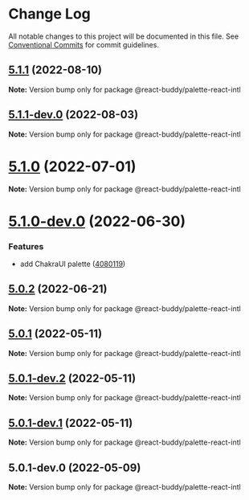 # Change Log

All notable changes to this project will be documented in this file.
See [Conventional Commits](https://conventionalcommits.org) for commit guidelines.

## [5.1.1](https://github.com/react-buddy/ide-toolbox/tree/master/packages/palette-react-intl/compare/@react-buddy/palette-react-intl@5.1.1-dev.0...@react-buddy/palette-react-intl@5.1.1) (2022-08-10)

**Note:** Version bump only for package @react-buddy/palette-react-intl





## [5.1.1-dev.0](https://github.com/react-buddy/ide-toolbox/tree/master/packages/palette-react-intl/compare/@react-buddy/palette-react-intl@5.1.0...@react-buddy/palette-react-intl@5.1.1-dev.0) (2022-08-03)

**Note:** Version bump only for package @react-buddy/palette-react-intl





# [5.1.0](https://github.com/react-buddy/ide-toolbox/tree/master/packages/palette-react-intl/compare/@react-buddy/palette-react-intl@5.1.0-dev.0...@react-buddy/palette-react-intl@5.1.0) (2022-07-01)

**Note:** Version bump only for package @react-buddy/palette-react-intl





# [5.1.0-dev.0](https://github.com/react-buddy/ide-toolbox/tree/master/packages/palette-react-intl/compare/@react-buddy/palette-react-intl@5.0.2...@react-buddy/palette-react-intl@5.1.0-dev.0) (2022-06-30)


### Features

* add ChakraUI palette ([4080119](https://github.com/react-buddy/ide-toolbox/tree/master/packages/palette-react-intl/commit/40801193d4420f0fd4e05431be8445c1e8ce264c))





## [5.0.2](https://github.com/react-buddy/ide-toolbox/tree/master/packages/palette-react-intl/compare/@react-buddy/palette-react-intl@5.0.1...@react-buddy/palette-react-intl@5.0.2) (2022-06-21)

**Note:** Version bump only for package @react-buddy/palette-react-intl





## [5.0.1](https://github.com/react-buddy/ide-toolbox/tree/master/packages/palette-react-intl/compare/@react-buddy/palette-react-intl@5.0.1-dev.2...@react-buddy/palette-react-intl@5.0.1) (2022-05-11)

**Note:** Version bump only for package @react-buddy/palette-react-intl





## [5.0.1-dev.2](https://github.com/react-buddy/ide-toolbox/tree/master/packages/palette-react-intl/compare/@react-buddy/palette-react-intl@5.0.1-dev.1...@react-buddy/palette-react-intl@5.0.1-dev.2) (2022-05-11)

**Note:** Version bump only for package @react-buddy/palette-react-intl





## [5.0.1-dev.1](https://github.com/react-buddy/ide-toolbox/tree/master/packages/palette-react-intl/compare/@react-buddy/palette-react-intl@5.0.1-dev.0...@react-buddy/palette-react-intl@5.0.1-dev.1) (2022-05-11)

**Note:** Version bump only for package @react-buddy/palette-react-intl





## 5.0.1-dev.0 (2022-05-09)

**Note:** Version bump only for package @react-buddy/palette-react-intl
